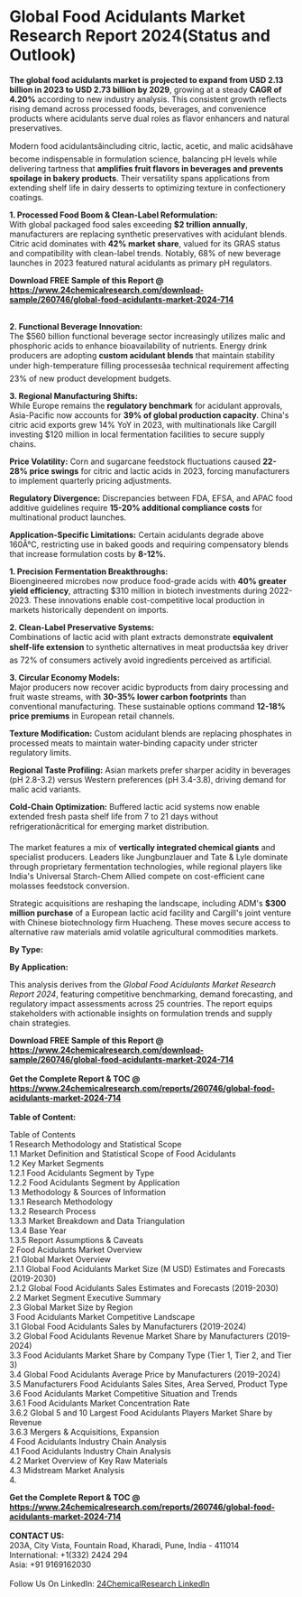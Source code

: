 <h1>Global Food Acidulants Market Research Report 2024(Status and Outlook)</h1><p><strong>The global food acidulants market is projected to expand from USD 2.13 billion in 2023 to USD 2.73 billion by 2029</strong>, growing at a steady <strong>CAGR of 4.20%</strong> according to new industry analysis. This consistent growth reflects rising demand across processed foods, beverages, and convenience products where acidulants serve dual roles as flavor enhancers and natural preservatives.</p><p>Modern food acidulantsâincluding citric, lactic, acetic, and malic acidsâhave become indispensable in formulation science, balancing pH levels while delivering tartness that <strong>amplifies fruit flavors in beverages and prevents spoilage in bakery products</strong>. Their versatility spans applications from extending shelf life in dairy desserts to optimizing texture in confectionery coatings.</p><p><strong>1. Processed Food Boom &amp; Clean-Label Reformulation:</strong><br>
With global packaged food sales exceeding <strong>$2 trillion annually</strong>, manufacturers are replacing synthetic preservatives with acidulant blends. Citric acid dominates with <strong>42% market share</strong>, valued for its GRAS status and compatibility with clean-label trends. Notably, 68% of new beverage launches in 2023 featured natural acidulants as primary pH regulators.</p><div><b>Download FREE Sample of this Report @ 
            <a href="https://www.24chemicalresearch.com/download-sample/260746/global-food-acidulants-market-2024-714">
            https://www.24chemicalresearch.com/download-sample/260746/global-food-acidulants-market-2024-714</a></b></div><br><p><strong>2. Functional Beverage Innovation:</strong><br>
The $560 billion functional beverage sector increasingly utilizes malic and phosphoric acids to enhance bioavailability of nutrients. Energy drink producers are adopting <strong>custom acidulant blends</strong> that maintain stability under high-temperature filling processesâa technical requirement affecting 23% of new product development budgets.</p><p><strong>3. Regional Manufacturing Shifts:</strong><br>
While Europe remains the <strong>regulatory benchmark</strong> for acidulant approvals, Asia-Pacific now accounts for <strong>39% of global production capacity</strong>. China's citric acid exports grew 14% YoY in 2023, with multinationals like Cargill investing $120 million in local fermentation facilities to secure supply chains.</p><p><strong>Price Volatility:</strong> Corn and sugarcane feedstock fluctuations caused <strong>22-28% price swings</strong> for citric and lactic acids in 2023, forcing manufacturers to implement quarterly pricing adjustments.</p><p><strong>Regulatory Divergence:</strong> Discrepancies between FDA, EFSA, and APAC food additive guidelines require <strong>15-20% additional compliance costs</strong> for multinational product launches.</p><p><strong>Application-Specific Limitations:</strong> Certain acidulants degrade above 160Â°C, restricting use in baked goods and requiring compensatory blends that increase formulation costs by <strong>8-12%</strong>.</p><p><strong>1. Precision Fermentation Breakthroughs:</strong><br>
Bioengineered microbes now produce food-grade acids with <strong>40% greater yield efficiency</strong>, attracting $310 million in biotech investments during 2022-2023. These innovations enable cost-competitive local production in markets historically dependent on imports.</p><p><strong>2. Clean-Label Preservative Systems:</strong><br>
Combinations of lactic acid with plant extracts demonstrate <strong>equivalent shelf-life extension</strong> to synthetic alternatives in meat productsâa key driver as 72% of consumers actively avoid ingredients perceived as artificial.</p><p><strong>3. Circular Economy Models:</strong><br>
Major producers now recover acidic byproducts from dairy processing and fruit waste streams, with <strong>30-35% lower carbon footprints</strong> than conventional manufacturing. These sustainable options command <strong>12-18% price premiums</strong> in European retail channels.</p><p><strong>Texture Modification:</strong> Custom acidulant blends are replacing phosphates in processed meats to maintain water-binding capacity under stricter regulatory limits.</p><p><strong>Regional Taste Profiling:</strong> Asian markets prefer sharper acidity in beverages (pH 2.8-3.2) versus Western preferences (pH 3.4-3.8), driving demand for malic acid variants.</p><p><strong>Cold-Chain Optimization:</strong> Buffered lactic acid systems now enable extended fresh pasta shelf life from 7 to 21 days without refrigerationâcritical for emerging market distribution.</p><p>The market features a mix of <strong>vertically integrated chemical giants</strong> and specialist producers. Leaders like Jungbunzlauer and Tate &amp; Lyle dominate through proprietary fermentation technologies, while regional players like India's Universal Starch-Chem Allied compete on cost-efficient cane molasses feedstock conversion.</p><p>Strategic acquisitions are reshaping the landscape, including ADM's <strong>$300 million purchase</strong> of a European lactic acid facility and Cargill's joint venture with Chinese biotechnology firm Huacheng. These moves secure access to alternative raw materials amid volatile agricultural commodities markets.</p><p><strong>By Type:</strong></p><p><strong>By Application:</strong></p><p>This analysis derives from the <em>Global Food Acidulants Market Research Report 2024</em>, featuring competitive benchmarking, demand forecasting, and regulatory impact assessments across 25 countries. The report equips stakeholders with actionable insights on formulation trends and supply chain strategies.</p><div><b>Download FREE Sample of this Report @ 
            <a href="https://www.24chemicalresearch.com/download-sample/260746/global-food-acidulants-market-2024-714">
            https://www.24chemicalresearch.com/download-sample/260746/global-food-acidulants-market-2024-714</a></b></div><br><div><b>Get the Complete Report & TOC @ 
            <a href="https://www.24chemicalresearch.com/reports/260746/global-food-acidulants-market-2024-714">
            https://www.24chemicalresearch.com/reports/260746/global-food-acidulants-market-2024-714</a></b></div><br>
            <b>Table of Content:</b><p>Table of Contents<br />
1 Research Methodology and Statistical Scope<br />
1.1 Market Definition and Statistical Scope of Food Acidulants<br />
1.2 Key Market Segments<br />
1.2.1 Food Acidulants Segment by Type<br />
1.2.2 Food Acidulants Segment by Application<br />
1.3 Methodology & Sources of Information<br />
1.3.1 Research Methodology<br />
1.3.2 Research Process<br />
1.3.3 Market Breakdown and Data Triangulation<br />
1.3.4 Base Year<br />
1.3.5 Report Assumptions & Caveats<br />
2 Food Acidulants Market Overview<br />
2.1 Global Market Overview<br />
2.1.1 Global Food Acidulants Market Size (M USD) Estimates and Forecasts (2019-2030)<br />
2.1.2 Global Food Acidulants Sales Estimates and Forecasts (2019-2030)<br />
2.2 Market Segment Executive Summary<br />
2.3 Global Market Size by Region<br />
3 Food Acidulants Market Competitive Landscape<br />
3.1 Global Food Acidulants Sales by Manufacturers (2019-2024)<br />
3.2 Global Food Acidulants Revenue Market Share by Manufacturers (2019-2024)<br />
3.3 Food Acidulants Market Share by Company Type (Tier 1, Tier 2, and Tier 3)<br />
3.4 Global Food Acidulants Average Price by Manufacturers (2019-2024)<br />
3.5 Manufacturers Food Acidulants Sales Sites, Area Served, Product Type<br />
3.6 Food Acidulants Market Competitive Situation and Trends<br />
3.6.1 Food Acidulants Market Concentration Rate<br />
3.6.2 Global 5 and 10 Largest Food Acidulants Players Market Share by Revenue<br />
3.6.3 Mergers & Acquisitions, Expansion<br />
4 Food Acidulants Industry Chain Analysis<br />
4.1 Food Acidulants Industry Chain Analysis<br />
4.2 Market Overview of Key Raw Materials<br />
4.3 Midstream Market Analysis<br />
4.</p><div><b>Get the Complete Report & TOC @ 
            <a href="https://www.24chemicalresearch.com/reports/260746/global-food-acidulants-market-2024-714">
            https://www.24chemicalresearch.com/reports/260746/global-food-acidulants-market-2024-714</a></b></div><br><b>CONTACT US:</b><br>
            203A, City Vista, Fountain Road, Kharadi, Pune, India - 411014<br>
            International: +1(332) 2424 294<br>
            Asia: +91 9169162030 <br><br>
            Follow Us On LinkedIn: <a href="https://www.linkedin.com/company/24chemicalresearch/">24ChemicalResearch LinkedIn</a>